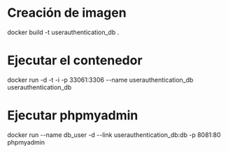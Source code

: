 # Creación de imagen

docker build -t userauthentication_db .

# Ejecutar el contenedor

docker run -d -t -i -p 33061:3306 --name userauthentication_db userauthentication_db

# Ejecutar phpmyadmin

docker run --name db_user -d --link userauthentication_db:db -p 8081:80 phpmyadmin